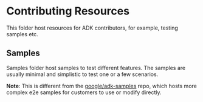# Contributing Resources

This folder host resources for ADK contributors, for example, testing samples etc.

## Samples

Samples folder host samples to test different features. The samples are usually minimal and simplistic to test one or a few scenarios.

**Note**: This is different from the [google/adk-samples](https://github.com/google/adk-samples) repo, which hosts more complex e2e samples for customers to use or modify directly.
